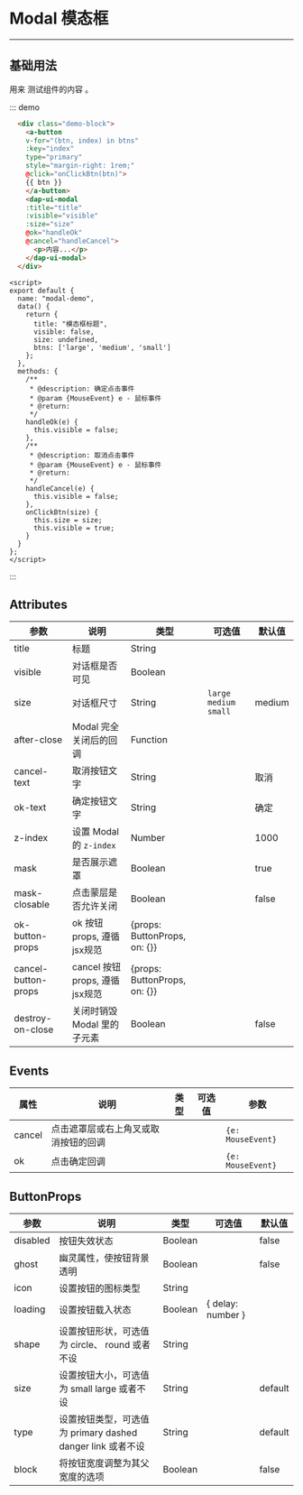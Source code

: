 <!--
 * @Author: your name
 * @Date: 2020-02-13 15:02:48
 * @LastEditTime : 2020-02-13 17:11:59
 * @LastEditors  : Please set LastEditors
 * @Description: In User Settings Edit
 * @FilePath: /dap-vue-ui/examples/docs/modal.md
 -->
# Modal 模态框

<!-- {.md} -->

---

<!-- {.md} -->

## 基础用法

<!-- {.md} -->


用来<!-- {.md} --> 测试组件的内容 <!-- {.md} -->。

<modal-demo></modal-demo>

::: demo

```html
  <div class="demo-block">
    <a-button
    v-for="(btn, index) in btns"
    :key="index"
    type="primary"
    style="margin-right: 1rem;"
    @click="onClickBtn(btn)">
    {{ btn }}
    </a-button>
    <dap-ui-modal
    :title="title"
    :visible="visible"
    :size="size"
    @ok="handleOk"
    @cancel="handleCancel">
      <p>内容...</p>
    </dap-ui-modal>
  </div>
```

```
<script>
export default {
  name: "modal-demo",
  data() {
    return {
      title: "模态框标题",
      visible: false,
      size: undefined,
      btns: ['large', 'medium', 'small']
    };
  },
  methods: {
    /**
     * @description: 确定点击事件
     * @param {MouseEvent} e - 鼠标事件
     * @return: 
     */
    handleOk(e) {
      this.visible = false;
    },
    /**
     * @description: 取消点击事件
     * @param {MouseEvent} e - 鼠标事件
     * @return: 
     */
    handleCancel(e) {
      this.visible = false;
    },
    onClickBtn(size) {
      this.size = size;
      this.visible = true;
    }
  }
};
</script>
```

:::

## Attributes

<!-- {.md} -->

| 参数    | 说明        | 类型     | 可选值  |  默认值    |
| -------| -----------| -------- | ------ | --------- |
| title    |  标题       | String   |        |           | 
| visible    |  对话框是否可见       | Boolean   |        |           | 
| size    |  对话框尺寸       | String   |  `large` `medium` `small`      |  medium         | 
| after-close    |  Modal 完全关闭后的回调       | Function   |        |           | 
| cancel-text    |  取消按钮文字       | String   |        |  取消         | 
| ok-text    |  确定按钮文字       | String   |        |  确定         | 
| z-index    |  设置 Modal 的 `z-index`       | Number   |        |  1000         | 
| mask    |  是否展示遮罩       | Boolean   |        |  true         | 
| mask-closable    |  点击蒙层是否允许关闭       | Boolean   |        |  false         | 
| ok-button-props    |  ok 按钮 props, 遵循 jsx规范       | 	{props: ButtonProps, on: {}}   |        |           | 
| cancel-button-props    |  cancel 按钮 props, 遵循 jsx规范       | 	{props: ButtonProps, on: {}}   |        |           | 
| destroy-on-close    |  关闭时销毁 Modal 里的子元素       | 	Boolean   |        |  false         | 

## Events

<!-- {.md} -->

| 属性    | 说明        | 类型     | 可选值  |  参数    |
| -------| -----------| -------- | ------ | --------- |
| cancel    |  点击遮罩层或右上角叉或取消按钮的回调       |      |        |  `{e: MouseEvent}`         | 
| ok    |  点击确定回调	       |      |        |  `{e: MouseEvent}`         | 


## ButtonProps

<!-- {.md} -->

| 参数    | 说明        | 类型     | 可选值  |  默认值    |
| -------| -----------| -------- | ------ | --------- |
| disabled    |  按钮失效状态	       | Boolean   |        |   false     | 
| ghost    |  幽灵属性，使按钮背景透明	       | Boolean   |        |   false     | 
| icon    |  设置按钮的图标类型		       | String   |        |        | 
| loading    |  设置按钮载入状态	       | Boolean | { delay: number }   |        |   false     | 
| shape    |  设置按钮形状，可选值为 circle、 round 或者不设	       | String   |        |        | 
| size    |  设置按钮大小，可选值为 small large 或者不设	       | String   |        |   default     | 
| type    |  设置按钮类型，可选值为 primary dashed danger link 或者不设	       | String   |        |   default     | 
| block    |  将按钮宽度调整为其父宽度的选项		       | Boolean   |        |   false     | 
